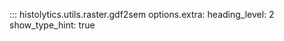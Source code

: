 ::: histolytics.utils.raster.gdf2sem
    options.extra:
      heading_level: 2
      show_type_hint: true
